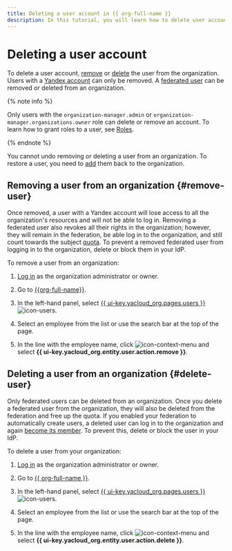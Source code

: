 ```yaml
---
title: Deleting a user account in {{ org-full-name }}
description: In this tutorial, you will learn how to delete user accounts in {{ org-name }}.
---
```


# Deleting a user account

To delete a user account, [remove](#remove-user) or [delete](#delete-user) the user from the organization. Users with a [Yandex account](../../iam/concepts/users/accounts.md#passport) can only be removed. A [federated user](../../iam/concepts/users/accounts.md#saml-federation) can be removed or deleted from an organization.

{% note info %}

Only users with the `organization-manager.admin` or `organization-manager.organizations.owner` role can delete or remove an account. To learn how to grant roles to a user, see [Roles](../security/index.md#admin).

{% endnote %}

You cannot undo removing or deleting a user from an organization. To restore a user, you need to [add](add-account.md) them back to the organization.

## Removing a user from an organization {#remove-user}

Once removed, a user with a Yandex account will lose access to all the organization's resources and will not be able to log in. Removing a federated user also revokes all their rights in the organization; however, they will remain in the federation, be able log in to the organization, and still count towards the subject [quota](../concepts/limits.md). To prevent a removed federated user from logging in to the organization, delete or block them in your IdP.

To remove a user from an organization:

1. [Log in]({{link-passport-login}}) as the organization administrator or owner.

1. Go to [{{org-full-name}}]({{link-org-main}}).

1. In the left-hand panel, select [{{ ui-key.yacloud_org.pages.users }}]({{link-org-users}}) ![icon-users](../../_assets/console-icons/person.svg).

1. Select an employee from the list or use the search bar at the top of the page.

1. In the line with the employee name, click ![icon-context-menu](../../_assets/console-icons/ellipsis.svg) and select **{{ ui-key.yacloud_org.entity.user.action.remove }}**.

## Deleting a user from an organization {#delete-user}

Only federated users can be deleted from an organization. Once you delete a federated user from the organization, they will also be deleted from the federation and free up the quota. If you enabled your federation to automatically create users, a deleted user can log in to the organization and again [become its member](../concepts/membership.md). To prevent this, delete or block the user in your IdP.

To delete a user from your organization:

1. [Log in]({{link-passport-login}}) as the organization administrator or owner.

1. Go to [{{ org-full-name }}]({{link-org-main}}).

1. In the left-hand panel, select [{{ ui-key.yacloud_org.pages.users }}]({{link-org-users}}) ![icon-users](../../_assets/console-icons/person.svg).

1. Select an employee from the list or use the search bar at the top of the page.

1. In the line with the employee name, click ![icon-context-menu](../../_assets/console-icons/ellipsis.svg) and select **{{ ui-key.yacloud_org.entity.user.action.delete }}**.
